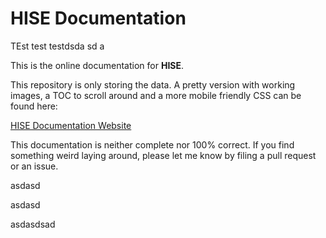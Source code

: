 # HISE Documentation

TEst test testdsda sd a

This is the online documentation for **HISE**.

This repository is only storing the data. A pretty version with working images, a TOC to scroll around and a more mobile friendly CSS can be found here:

[HISE Documentation Website](http://hartinstruments.net/hise/manual/Sampler.php)

This documentation is neither complete nor 100% correct. If you find something weird laying around, please let me know by filing a pull request or an issue.

asdasd

asdasd

asdasdsad